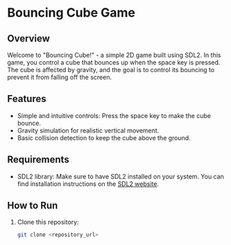 # Bouncing Cube Game

## Overview

Welcome to "Bouncing Cube!" - a simple 2D game built using SDL2. In this game, you control a cube that bounces up when the space key is pressed. The cube is affected by gravity, and the goal is to control its bouncing to prevent it from falling off the screen.

## Features

- Simple and intuitive controls: Press the space key to make the cube bounce.
- Gravity simulation for realistic vertical movement.
- Basic collision detection to keep the cube above the ground.

## Requirements

- SDL2 library: Make sure to have SDL2 installed on your system. You can find installation instructions on the [SDL2 website](https://wiki.libsdl.org/Installation).

## How to Run

1. Clone this repository:

   ```bash
   git clone <repository_url>
